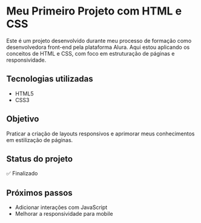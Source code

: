 # Meu Primeiro Projeto com HTML e CSS

Este é um projeto desenvolvido durante meu processo de formação como desenvolvedora front-end pela plataforma Alura. Aqui estou aplicando os conceitos de HTML e CSS, com foco em estruturação de páginas e responsividade.

## Tecnologias utilizadas
- HTML5
- CSS3

## Objetivo
Praticar a criação de layouts responsivos e aprimorar meus conhecimentos em estilização de páginas.

## Status do projeto
✅ Finalizado

## Próximos passos
- Adicionar interações com JavaScript
- Melhorar a responsividade para mobile
